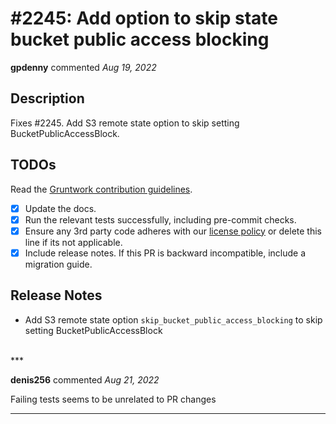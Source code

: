 # #2245: Add option to skip state bucket public access blocking

**gpdenny** commented *Aug 19, 2022*

## Description

Fixes #2245.
Add S3 remote state option to skip setting BucketPublicAccessBlock.

## TODOs

Read the [Gruntwork contribution guidelines](https://gruntwork.notion.site/Gruntwork-Coding-Methodology-02fdcd6e4b004e818553684760bf691e).

- [x] Update the docs.
- [x] Run the relevant tests successfully, including pre-commit checks.
- [x] Ensure any 3rd party code adheres with our [license policy](https://www.notion.so/gruntwork/Gruntwork-licenses-and-open-source-usage-policy-f7dece1f780341c7b69c1763f22b1378) or delete this line if its not applicable.
- [x] Include release notes. If this PR is backward incompatible, include a migration guide.

## Release Notes 
- Add S3 remote state option `skip_bucket_public_access_blocking` to skip setting BucketPublicAccessBlock

<br />
***


**denis256** commented *Aug 21, 2022*

Failing tests seems to be unrelated to PR changes
***

